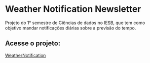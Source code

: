 # Weather Notification Newsletter
Projeto do 1° semestre de Ciências de dados no IESB, que tem como objetivo mandar notificações diárias sobre a previsão do tempo.

## Acesse o projeto:
[WeatherNotification](https://mayconabe.pythonanywhere.com)